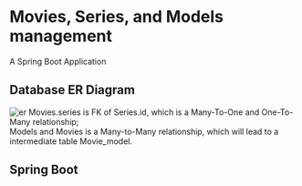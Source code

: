 # Movies, Series, and Models management

A Spring Boot Application

## Database ER Diagram
![er](https://github.com/hxwang-463/Movies-management-system/assets/34204376/bbd2ddbe-d5c0-4e9c-a5fe-0861ea134edc)
Movies.series is FK of Series.id, which is a Many-To-One and One-To-Many relationship;  
Models and Movies is a Many-to-Many relationship, which will lead to a intermediate table Movie_model.

## Spring Boot

